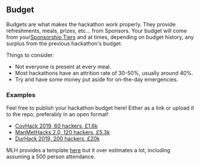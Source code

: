 ## Budget

Budgets are what makes the hackathon work properly. They provide refreshments, meals, prizes, etc... from Sponsors. Your budget will come from your[Sponsorship Tiers](/organise/sponsorship/#sponsorship-tiers) and at times, depending on budget history, any surplus from the previous hackathon's budget.

Things to consider:

* Not everyone is present at every meal.
* Most hackathons have an attrition rate of 30-50%, usually around 40%.
* Try and have some money put aside for on-the-day emergencies.

### Examples

Feel free to publish your hackathon budget here! Either as a link or upload it to the repo, preferably in an open format!

- [CovHack 2019, 60 hackers, £1.6k](/static/documents/budgets/covhack-2019-budget.ods)
- [ManMetHacks 2.0, 120 hackers, £5.3k](https://docs.google.com/spreadsheets/d/1lwTVGATFNx7C5VJKUwkwcu_Ti-ADNvgKoK9b8eNFqg8/edit?usp=drivesdk)
- [DurHack 2019, 200 hackers, £20k](https://docs.google.com/spreadsheets/d/1x8HTl7jF7SYvDP-vbJRcZhI07ZajUaRZB0xCzftUaPA/edit#gid=0)


MLH provides a template [here](https://docs.google.com/spreadsheets/d/1ADKWatCbC3AhBKlyWOtVSqMcD6O6Y3FcwMTZwynPwDA/edit#gid=1863528508)
but it over estimates a lot, including assuming a 500 person attendance.


